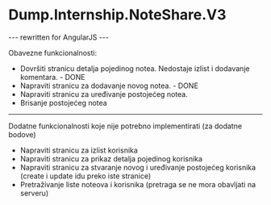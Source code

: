 # Dump.Internship.NoteShare.V3
---   rewritten for AngularJS   ---
<div>
  <p>Obavezne funkcionalnosti:</p>
  <ul>
    <li>Dovršiti stranicu detalja pojedinog notea. Nedostaje izlist i dodavanje komentara. - DONE</li>
    <li>Napraviti stranicu za dodavanje novog notea. - DONE</li>
    <li>Napraviti stranicu za uređivanje postojećeg notea.</li>
    <li>Brisanje postojećeg notea</li>
  </ul>
</div>

<hr>

<p>Dodatne funkcionalnosti koje nije potrebno implementirati (za dodatne bodove)</p>
<ul>
  <li>Napraviti stranicu za izlist korisnika</li>
  <li>Napraviti stranicu za prikaz detalja pojedinog korisnika</li>
  <li>Napraviti stranicu za stvaranje novog i uređivanje postojećeg korisnika (create i update idu preko iste stranice)</li>
  <li>Pretraživanje liste noteova i korisnika (pretraga se ne mora obavljati na serveru)</li>
</ul>
